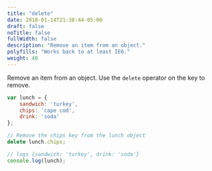 ```yaml
---
title: "delete"
date: 2018-01-14T21:38:44-05:00
draft: false
noTitle: false
fullWidth: false
description: "Remove an item from an object."
polyfills: "Works back to at least IE6."
weight: 40
---
```


Remove an item from an object. Use the `delete` operator on the key to remove.

```javascript
var lunch = {
	sandwich: 'turkey',
	chips: 'cape cod',
	drink: 'soda'
};

// Remove the chips key from the lunch object
delete lunch.chips;

// logs {sandwich: 'turkey', drink: 'soda'}
console.log(lunch);
```